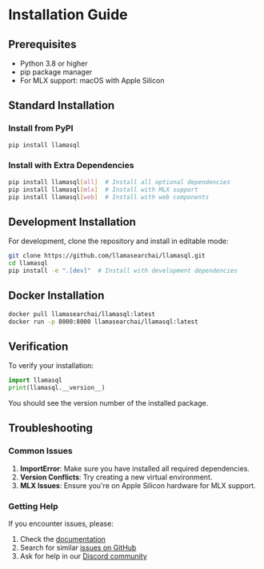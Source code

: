 # Installation Guide

## Prerequisites

- Python 3.8 or higher
- pip package manager
- For MLX support: macOS with Apple Silicon

## Standard Installation

### Install from PyPI

```bash
pip install llamasql
```

### Install with Extra Dependencies

```bash
pip install llamasql[all]  # Install all optional dependencies
pip install llamasql[mlx]  # Install with MLX support
pip install llamasql[web]  # Install with web components
```

## Development Installation

For development, clone the repository and install in editable mode:

```bash
git clone https://github.com/llamasearchai/llamasql.git
cd llamasql
pip install -e ".[dev]"  # Install with development dependencies
```

## Docker Installation

```bash
docker pull llamasearchai/llamasql:latest
docker run -p 8000:8000 llamasearchai/llamasql:latest
```

## Verification

To verify your installation:

```python
import llamasql
print(llamasql.__version__)
```

You should see the version number of the installed package.

## Troubleshooting

### Common Issues

1. **ImportError**: Make sure you have installed all required dependencies.
2. **Version Conflicts**: Try creating a new virtual environment.
3. **MLX Issues**: Ensure you're on Apple Silicon hardware for MLX support.

### Getting Help

If you encounter issues, please:

1. Check the [documentation](https://llamasearchai.github.io/llamasql/)
2. Search for similar [issues on GitHub](https://github.com/llamasearchai/llamasql/issues)
3. Ask for help in our [Discord community](https://discord.gg/llamasearch)
